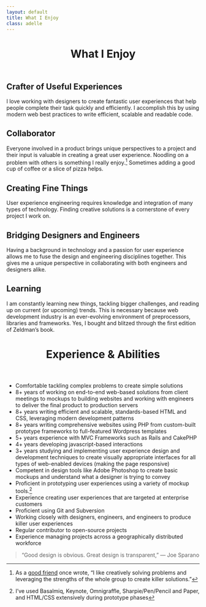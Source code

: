 ```yaml
---
layout: default
title: What I Enjoy
class: adelle
---
```

<header class="header">
    <h1 class="title">What I Enjoy</h1>
</header>

## Crafter of Useful Experiences
I love working with designers to create fantastic user experiences that help people complete their task quickly and efficiently. I accomplish this by using modern web best practices to write efficient, scalable and readable code.

## Collaborator
Everyone involved in a product brings unique perspectives to a project and their input is valuable in creating a great user experience. Noodling on a problem with others is something I really enjoy.[^1] Sometimes adding a good cup of coffee or a slice of pizza helps.

## Creating Fine Things
User experience engineering requires knowledge and integration of many types of technology. Finding creative solutions is a cornerstone of every project I work on.

## Bridging Designers and Engineers
Having a background in technology and a passion for user experience allows me to fuse the design and engineering disciplines together. This gives me a unique perspective in collaborating with both engineers and designers alike.

## Learning
I am constantly learning new things, tackling bigger challenges, and reading up on current (or upcoming) trends. This is necessary because web development industry is an ever-evolving environment of preprocessors, libraries and frameworks. Yes, I bought and blitzed through the first edition of Zeldman’s book.

<header class="header">
    <h1 class="title">Experience &amp; Abilities</h1>
</header>

- Comfortable tackling complex problems to create simple solutions
- 8+ years of working on end-to-end web-based solutions from client meetings to mockups to building websites and working with engineers to deliver the final product to production servers
- 8+ years writing efficient and scalable, standards-based HTML and CSS, leveraging modern development patterns
- 8+ years writing comprehensive websites using PHP from custom-built prototype frameworks to full-featured Wordpress templates
- 5+ years experience with MVC Frameworks such as Rails and CakePHP
- 4+ years developing javascript-based interactions
- 3+ years studying and implementing user experience design and development techniques to create visually appropriate interfaces for all types of web-enabled devices (making the page responsive)
- Competent in design tools like Adobe Photoshop to create basic mockups and understand what a designer is trying to convey
- Proficient in prototyping user experiences using a variety of mockup tools.[^2]
- Experience creating user experiences that are targeted at enterprise customers
- Proficient using Git and Subversion
- Working closely with designers, engineers, and engineers to produce killer user experiences
- Regular contributor to open-source projects
- Experience managing projects across a geographically distributed workforce




<blockquote class="design-quote">
    <p class="quote">&ldquo;Good design is obvious. Great design is transparent,&rdquo; <span class="author">&mdash; Joe Sparano</span></p>
</blockquote>

















[^1]: As a [good friend](http://bitbyteyum.com/) once wrote, &ldquo;I like creatively solving problems and leveraging the strengths of the whole group to create killer solutions.&rdquo;

[^2]: I’ve used Basalmiq, Keynote, Omnigraffle, Sharpie/Pen/Pencil and Paper, and HTML/CSS extensively during prototype phases